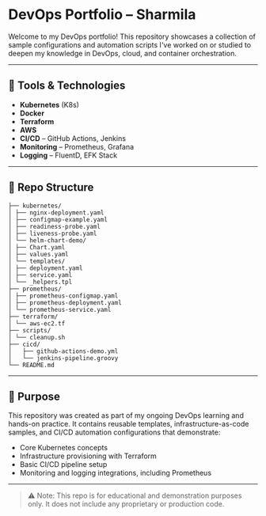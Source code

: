 # DevOps Portfolio – Sharmila

Welcome to my DevOps portfolio! This repository showcases a collection of sample configurations and automation scripts I've worked on or studied to deepen my knowledge in DevOps, cloud, and container orchestration.

---

## 🔧 Tools & Technologies

- **Kubernetes** (K8s)
- **Docker**
- **Terraform**
- **AWS**
- **CI/CD** – GitHub Actions, Jenkins
- **Monitoring** – Prometheus, Grafana
- **Logging** – FluentD, EFK Stack

---

## 📁 Repo Structure
```
├── kubernetes/
│ ├── nginx-deployment.yaml
│ ├── configmap-example.yaml
│ ├── readiness-probe.yaml
│ ├── liveness-probe.yaml
│ └── helm-chart-demo/
│ ├── Chart.yaml
│ ├── values.yaml
│ └── templates/
│ ├── deployment.yaml
│ ├── service.yaml
│ └── _helpers.tpl
├── prometheus/
│ ├── prometheus-configmap.yaml
│ ├── prometheus-deployment.yaml
│ └── prometheus-service.yaml
├── terraform/
│ └── aws-ec2.tf
├── scripts/
│ └── cleanup.sh
├── cicd/
│   ├── github-actions-demo.yml
│   └── jenkins-pipeline.groovy
└── README.md
```


---

## 🧠 Purpose

This repository was created as part of my ongoing DevOps learning and hands-on practice. It contains reusable templates, infrastructure-as-code samples, and CI/CD automation configurations that demonstrate:

- Core Kubernetes concepts  
- Infrastructure provisioning with Terraform  
- Basic CI/CD pipeline setup  
- Monitoring and logging integrations, including Prometheus    

---

> ⚠️ Note: This repo is for educational and demonstration purposes only. It does not include any proprietary or production code.


